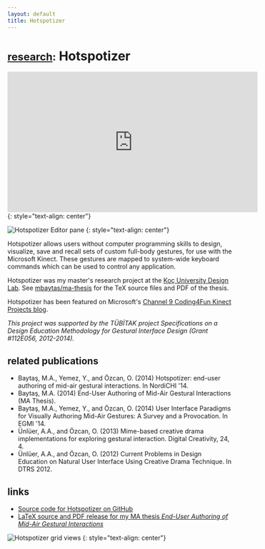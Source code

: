 ```yaml
---
layout: default
title: Hotspotizer
---
```


# <small>[research](/research):</small> Hotspotizer

<iframe width="560" height="315" src="https://www.youtube.com/embed/zY2DqQbQCxw" frameborder="0" allowfullscreen></iframe>
{: style="text-align: center"}

![Hotspotizer Editor pane](https://raw.githubusercontent.com/mbaytas/hotspotizer/master/_screenshots/hs_kinect1.png)
{: style="text-align: center"}

Hotspotizer allows users without computer programming skills to design, visualize, save and recall sets of custom full-body gestures, for use with the Microsoft Kinect. These gestures are mapped to system-wide keyboard commands which can be used to control any application.

Hotspotizer was my master's research project at the [Koç University Design Lab](http://designlab.ku.edu.tr). See [mbaytas/ma-thesis](https://github.com/mbaytas/ma-thesis) for the TeX source files and PDF of the thesis.

Hotspotizer has been featured on Microsoft's [Channel 9 Coding4Fun Kinect Projects blog](http://channel9.msdn.com/coding4fun/kinect/Todays-hot-project-Hotspotizer).

*This project was supported by the TÜBİTAK project *Specifications on a Design Education Methodology for Gestural Interface Design* (Grant #112E056,  2012-2014).*

## related publications

- Baytaş, M.A., Yemez, Y., and Özcan, O. (2014) Hotspotizer: end-user authoring of mid-air gestural interactions. In NordiCHI '14.
- Baytaş, M.A. (2014) End-User Authoring of Mid-Air Gestural Interactions (MA Thesis).
- Baytaş, M.A., Yemez, Y., and Özcan, O. (2014) User Interface Paradigms for Visually Authoring Mid-Air Gestures: A Survey and a Provocation. In EGMI '14.
- Ünlüer, A.A., and Özcan, O. (2013) Mime-based creative drama implementations for exploring gestural interaction. Digital Creativity, 24, 4.
- Ünlüer, A.A., and Özcan, O. (2012) Current Problems in Design Education on Natural User Interface Using Creative Drama Technique. In DTRS 2012.

## links

- [Source code for Hotspotizer on GitHub](https://github.com/mbaytas/hotspotizer/)
- [LaTeX source and PDF release for my MA thesis *End-User Authoring of Mid-Air Gestural Interactions*](https://github.com/mbaytas/ma-thesis)

![Hotspotizer grid views](https://raw.githubusercontent.com/mbaytas/hotspotizer/master/_screenshots/hotspotizer_cover.jpg)
{: style="text-align: center"}
